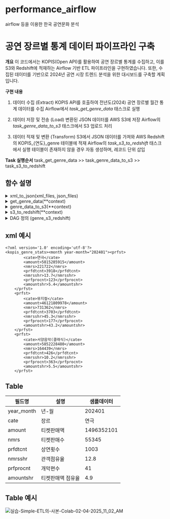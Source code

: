 # performance_airflow
airflow 등을 이용한 한국 공연문화 분석

# 공연 장르별 통계 데이터 파이프라인 구축

**개요**
이 코드에서는 KOPIS(Open API)를 활용하여 공연 장르별 통계를 수집하고, 이를 S3와 Redshift에 적재하는 Airflow 기반 ETL 파이프라인을 구현하였습니다. 또한, 수집된 데이터를 기반으로 2024년 공연 시장 트렌드 분석을 위한 대시보드를 구축할 계획입니다.

**구현 내용**
1. 데이터 수집 (Extract)
KOPIS API를 호출하여 전년도(2024) 공연 장르별 월간 통계 데이터를 수집
Airflow에서 _task_get_genre_data_ 태스크로 실행

2. 데이터 저장 및 전송 (Load)
변환된 JSON 데이터를 AWS S3에 저장
Airflow의 _task_genre_data_to_s3_ 태스크에서 S3 업로드 처리

3. 데이터 적재 및 변환 (Transform)
S3에서 JSON 데이터를 가져와 AWS Redshift의 KOPIS_{연도}_genre 테이블에 적재
Airflow의 _task_s3_to_redshift_ 태스크에서 실행
테이블이 존재하지 않을 경우 자동 생성하며, 레코드 단위 삽입

**Task 실행순서**
task_get_genre_data >> task_genre_data_to_s3 >> task_s3_to_redshift

## 함수 설명

<details>
  <summary> xml_to_json(xml_files, json_files)</summary>

   **XML 데이터를 JSON으로 변환 후 저장하는 함수**  
  - XML 파일을 읽어 JSON 형식으로 변환  
  - 변환된 JSON을 파일로 저장  
  - 파일이 비어있으면 오류 로그를 남기고 변환하지 않음  

</details>

<details>
  <summary> get_genre_data(**context)</summary>

   **KOPIS API에서 공연 장르별 데이터를 가져와 XML 및 JSON 파일로 저장하는 함수**  
  - 실행 연도의 전년도 데이터를 가져옴 (`execution_date.year - 1`)  
  - KOPIS API를 월별로 호출하여 데이터를 수집  
  - API 응답을 XML로 변환 후 JSON으로 변환  
  - 데이터를 `/opt/airflow/data/kopis_{year}_genre_stats.xml` 및 `.json` 파일로 저장  

</details>

<details>
  <summary> genre_data_to_s3(**context)</summary>

   **변환된 JSON 데이터를 AWS S3에 업로드하는 함수**  
  - 전년도(`execution_date.year - 1`) JSON 파일을 지정된 S3 버킷에 업로드  
  - S3 키 경로: `"kopis_genre_data/kopis_{year}_genre_stats.json"`  
  - 업로드 성공 여부를 로깅  

</details>

<details>
  <summary> s3_to_redshift(**context)</summary>

   **S3에 저장된 JSON 데이터를 가져와 AWS Redshift에 적재하는 함수**  
  - S3에서 JSON 데이터를 읽고 파싱  
  - 데이터를 월별(`year_month`)로 변환하여 Redshift 테이블에 저장  
  - 테이블(`KOPIS_{year}_genre`)이 없으면 자동 생성  
  - `INSERT`를 사용해 레코드 단위로 적재하며, 100건마다 커밋 수행  

</details>

<details>
  <summary> DAG 정의 (genre_s3_redshift)</summary>

   **Airflow DAG을 정의하여 ETL 파이프라인을 실행**  
  - **`task_get_genre_data`**: KOPIS API에서 데이터를 수집하고 JSON 변환  
  - **`task_genre_data_to_s3`**: 변환된 JSON 데이터를 S3에 업로드  
  - **`task_s3_to_redshift`**: S3에서 데이터를 가져와 Redshift에 적재  
  - `@once` (한 번 실행)으로 설정되어 있지만, 실제 운영에서는 `@yearly`로 변경 가능  

</details>

## xml 예시
```
<?xml version='1.0' encoding='utf-8'?>
<kopis_genre_stats><month year-month="202401"><prfst>
        <cate>연극</cate>
        <amount>5815285915</amount>
        <nmrs>221722</nmrs>
        <prfdtcnt>3918</prfdtcnt>
        <nmrsshr>13.7</nmrsshr>
        <prfprocnt>123</prfprocnt>
        <amountshr>5.4</amountshr>
    </prfst>
    <prfst>
        <cate>뮤지컬</cate>
        <amount>46121809978</amount>
        <nmrs>731362</nmrs>
        <prfdtcnt>3703</prfdtcnt>
        <nmrsshr>45.3</nmrsshr>
        <prfprocnt>177</prfprocnt>
        <amountshr>43.2</amountshr>
    </prfst>
    <prfst>
        <cate>서양음악(클래식)</cate>
        <amount>5852228480</amount>
        <nmrs>164439</nmrs>
        <prfdtcnt>426</prfdtcnt>
        <nmrsshr>10.2</nmrsshr>
        <prfprocnt>363</prfprocnt>
        <amountshr>5.5</amountshr>
    </prfst>
```


## Table

필드명 | 설명 | 샘플데이터
-- | -- | --
year_month | 년-월 | 202401
cate | 장르 | 연극
amount | 티켓판매액 | 1496352101
nmrs | 티켓판매수 | 55345
prfdtcnt | 상연횟수 | 1003
nmrsshr | 관객점유율 | 12.8
prfprocnt | 개막편수 | 41
amountshr | 티켓판매액 점유율 | 4.9


## Table 예시
![실습-Simple-ETL의-사본-Colab-02-04-2025_11_02_AM](https://github.com/user-attachments/assets/ae8cbb46-a69e-406d-8584-b849d77e016d)
